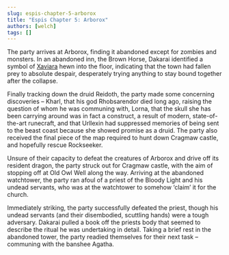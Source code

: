 ```yaml
---
slug: espis-chapter-5-arborox
title: "Espis Chapter 5: Arborox"
authors: [welch]
tags: []
---
```


The party arrives at Arborox, finding it abandoned except for zombies and monsters. In an abandoned inn, the Brown Horse, Dakarai identified a symbol of [Xaviara](/wikis/xaviara) hewn into the floor, indicating that the town had fallen prey to absolute despair, desperately trying anything to stay bound together after the collapse.

<!--truncate-->
 
Finally tracking down the druid Reidoth, the party made some concerning discoveries – Kharl, that his god Rhobsarendor died long ago, raising the question of whom he was communing with,  Lorna, that the skull she has been carrying around was in fact a construct, a result of modern, state-of-the-art runecraft, and that Urllexin had suppressed memories of being sent to the beast coast because she showed promise as a druid. The party also received the final piece of the map required to hunt down Cragmaw castle, and hopefully rescue Rockseeker.
 
Unsure of their capacity to defeat the creatures of Arborox and drive off its resident dragon, the party struck out for Cragmaw castle, with the aim of stopping off at Old Owl Well along the way. Arriving at the abandoned watchtower, the party ran afoul of a priest of the Bloody Light and his undead servants, who was at the watchtower to somehow ‘claim’ it for the church.
 
Immediately striking, the party successfully defeated the priest, though his undead servants (and their disembodied, scuttling hands) were a tough adversary. Dakarai pulled a book off the priests body that seemed to describe the ritual he was undertaking in detail. Taking a brief rest in the abandoned tower, the party readied themselves for their next task – communing with the banshee Agatha.